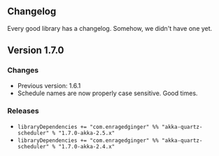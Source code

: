 ## Changelog ##

Every good library has a changelog. Somehow, we didn't have one yet.


## Version 1.7.0 ##

### Changes ###

* Previous version: 1.6.1
* Schedule names are now properly case sensitive. Good times.

### Releases ###

* `libraryDependencies += "com.enragedginger" %% "akka-quartz-scheduler" % "1.7.0-akka-2.5.x"`
* `libraryDependencies += "com.enragedginger" %% "akka-quartz-scheduler" % "1.7.0-akka-2.4.x"`